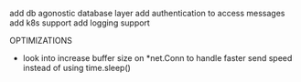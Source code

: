 add db agonostic database layer
add authentication to access messages
add k8s support
add logging support


OPTIMIZATIONS
- look into increase buffer size on *net.Conn to handle faster send speed instead of using time.sleep()
